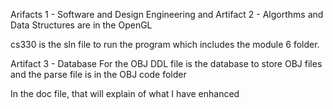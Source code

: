 Arifacts 1 - Software and Design Engineering and
Artifact 2 - Algorthms and Data Structures are in the OpenGL

cs330 is the sln file to run the program which includes the module 6 folder. 

Artifact 3 - Database
For the OBJ DDL file is the database to store OBJ files and the parse file is in the OBJ code folder

In the doc file, that will explain of what I have enhanced
